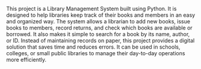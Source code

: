 This project is a Library Management System built using Python. It is designed to help libraries keep track of their books and members in an easy and organized way. The system allows a librarian to add new books, issue books to members, record returns, and check which books are available or borrowed. It also makes it simple to search for a book by its name, author, or ID. Instead of maintaining records on paper, this project provides a digital solution that saves time and reduces errors. It can be used in schools, colleges, or small public libraries to manage their day-to-day operations more efficiently.
